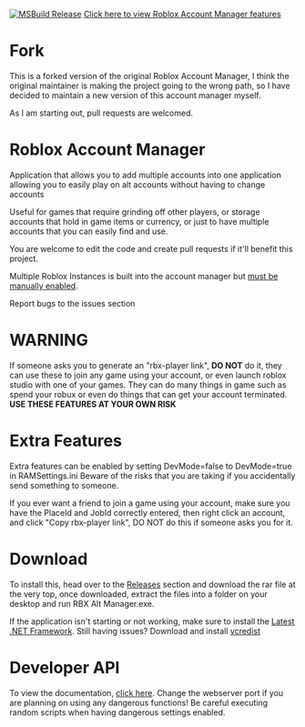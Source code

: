 [![MSBuild Release](https://github.com/qwqtoday/Roblox-Account-Manager/actions/workflows/build-release.yml/badge.svg)](https://github.com/qwqtoday/Roblox-Account-Manager/actions/workflows/build-release.yml)
[Click here to view Roblox Account Manager features](https://github.com/ic3w0lf22/Roblox-Account-Manager/blob/master/README.md#features)

# Fork
This is a forked version of the original Roblox Account Manager, I think the original maintainer is making the project going to the wrong path, so I have decided to maintain a new version of this account manager myself.

As I am starting out, pull requests are welcomed.

# Roblox Account Manager
Application that allows you to add multiple accounts into one application allowing you to easily play on alt accounts without having to change accounts

Useful for games that require grinding off other players, or storage accounts that hold in game items or currency, or just to have multiple accounts that you can easily find and use.

You are welcome to edit the code and create pull requests if it'll benefit this project.

Multiple Roblox Instances is built into the account manager but [must be manually enabled](https://github.com/ProGenshinImpactPlayer/Roblox-Account-Manager/blob/master/README.md#q-how-do-i-enable-multi-roblox).

Report bugs to the issues section

# WARNING
If someone asks you to generate an "rbx-player link", **DO NOT** do it, they can use these to join any game using your account, or even launch roblox studio with one of your games. They can do many things in game such as spend your robux or even do things that can get your account terminated. **USE THESE FEATURES AT YOUR OWN RISK**

# Extra Features
Extra features can be enabled by setting DevMode=false to DevMode=true in RAMSettings.ini
Beware of the risks that you are taking if you accidentally send something to someone.

If you ever want a friend to join a game using your account, make sure you have the PlaceId and JobId correctly entered, then right click an account, and click "Copy rbx-player link", DO NOT do this if someone asks you for it.

# Download
To install this, head over to the [Releases](https://github.com/ProGenshinImpactPlayer/Roblox-Account-Manager/releases) section and download the rar file at the very top, once downloaded, extract the files into a folder on your desktop and run RBX Alt Manager.exe.

If the application isn't starting or not working, make sure to install the [Latest .NET Framework](https://dotnet.microsoft.com/download/dotnet-framework).
Still having issues? Download and install [vcredist](https://aka.ms/vs/16/release/vc_redist.x86.exe)

# Developer API
To view the documentation, [click here](https://ic3w0lf22.gitbook.io/roblox-account-manager/).
Change the webserver port if you are planning on using any dangerous functions!
Be careful executing random scripts when having dangerous settings enabled.